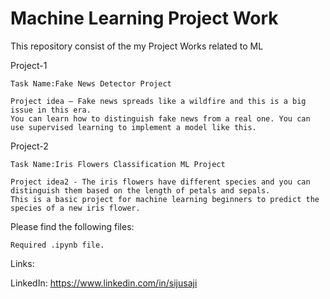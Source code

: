 # Machine Learning Project Work

This repository consist of the my Project Works related to ML

Project-1

    Task Name:Fake News Detector Project
    
    Project idea – Fake news spreads like a wildfire and this is a big issue in this era.
    You can learn how to distinguish fake news from a real one. You can use supervised learning to implement a model like this. 


Project-2

    Task Name:Iris Flowers Classification ML Project
    
    Project idea2 - The iris flowers have different species and you can distinguish them based on the length of petals and sepals.
    This is a basic project for machine learning beginners to predict the species of a new iris flower.


Please find the following files:

    Required .ipynb file.
    

Links:

LinkedIn: https://www.linkedin.com/in/sijusaji
